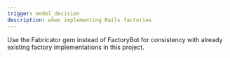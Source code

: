 ```yaml
---
trigger: model_decision
description: when implementing Rails factories
---
```


Use the Fabricator gem instead of FactoryBot for consistency with already existing factory implementations in this project.